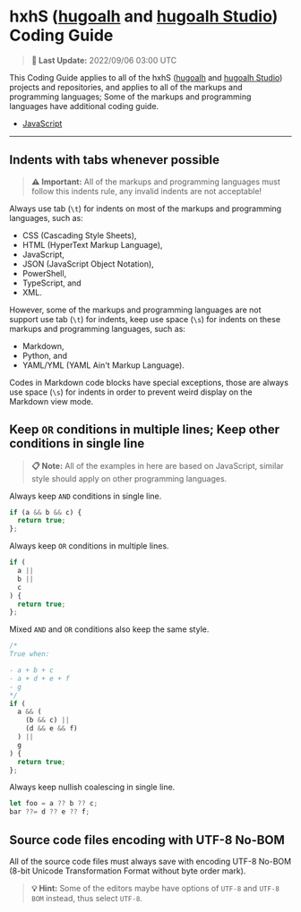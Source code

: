 [hugoalh]: https://github.com/hugoalh
[hugoalh Studio]: https://github.com/hugoalh-studio

# hxhS ([hugoalh][hugoalh] and [hugoalh Studio][hugoalh Studio]) Coding Guide

> **📅 Last Update:** 2022/09/06 03:00 UTC

This Coding Guide applies to all of the hxhS ([hugoalh][hugoalh] and [hugoalh Studio][hugoalh Studio]) projects and repositories, and applies to all of the markups and programming languages; Some of the markups and programming languages have additional coding guide.

- [JavaScript](./javascript.md)

---

## Indents with tabs whenever possible

> **⚠ Important:** All of the markups and programming languages must follow this indents rule, any invalid indents are not acceptable!

Always use tab (`\t`) for indents on most of the markups and programming languages, such as:

- CSS (Cascading Style Sheets),
- HTML (HyperText Markup Language),
- JavaScript,
- JSON (JavaScript Object Notation),
- PowerShell,
- TypeScript, and
- XML.

However, some of the markups and programming languages are not support use tab (`\t`) for indents, keep use space (`\s`) for indents on these markups and programming languages, such as:

- Markdown,
- Python, and
- YAML/YML (YAML Ain't Markup Language).

Codes in Markdown code blocks have special exceptions, those are always use space (`\s`) for indents in order to prevent weird display on the Markdown view mode.

## Keep `OR` conditions in multiple lines; Keep other conditions in single line

> **📋 Note:** All of the examples in here are based on JavaScript, similar style should apply on other programming languages.

Always keep `AND` conditions in single line.

```js
if (a && b && c) {
  return true;
};
```

Always keep `OR` conditions in multiple lines.

```js
if (
  a ||
  b ||
  c
) {
  return true;
};
```

Mixed `AND` and `OR` conditions also keep the same style.

```js
/*
True when:

- a + b + c
- a + d + e + f
- g
*/
if (
  a && (
    (b && c) ||
    (d && e && f)
  ) ||
  g
) {
  return true;
};
```

Always keep nullish coalescing in single line.

```js
let foo = a ?? b ?? c;
bar ??= d ?? e ?? f;
```

## Source code files encoding with UTF-8 No-BOM

All of the source code files must always save with encoding UTF-8 No-BOM (8-bit Unicode Transformation Format without byte order mark).

> **💡 Hint:** Some of the editors maybe have options of `UTF-8` and `UTF-8 BOM` instead, thus select `UTF-8`.
